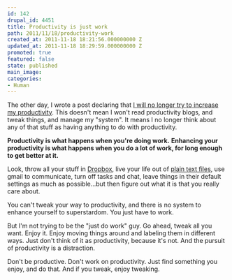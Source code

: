 ```yaml
---
id: 142
drupal_id: 4451
title: Productivity is just work
path: 2011/11/18/productivity-work
created_at: 2011-11-18 18:21:56.000000000 Z
updated_at: 2011-11-18 18:29:59.000000000 Z
promoted: true
featured: false
state: published
main_image: 
categories:
- Human
---
```

The other day, I wrote a post declaring that [I will no longer try to increase my productivity](http://micahredding.com/blog/2011/11/16/i-will-not-increase-my-productivity). This doesn't mean I won't read productivity blogs, and tweak things, and manage my "system". It means I no longer think about any of that stuff as having anything to do with productivity.

**Productivity is what happens when you're doing work.** **Enhancing your productivity is what happens when you do a lot of work, for long enough to get better at it.**

Look, throw all your stuff in [Dropbox](http://micahredding.com/blog/tools), live your life out of [plain text files](http://micahredding.com/blog/protocols), use gmail to communicate, turn off tasks and chat, leave things in their default settings as much as possible...but then figure out what it is that you really care about. 

You can't tweak your way to productivity, and there is no system to enhance yourself to superstardom. You just have to work. 

But I'm not trying to be the "just do work" guy. Go ahead, tweak all you want. Enjoy it. Enjoy moving things around and labeling them in different ways. Just don't think of it as productivity, because it's not. And the pursuit of productivity is a distraction. 

Don't be productive. Don't work on productivity. Just find something you enjoy, and do that. And if you tweak, enjoy tweaking. 
